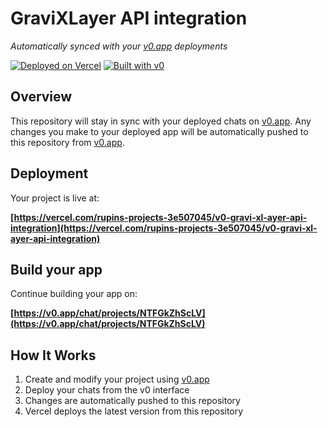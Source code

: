 # GraviXLayer API integration

*Automatically synced with your [v0.app](https://v0.app) deployments*

[![Deployed on Vercel](https://img.shields.io/badge/Deployed%20on-Vercel-black?style=for-the-badge&logo=vercel)](https://vercel.com/rupins-projects-3e507045/v0-gravi-xl-ayer-api-integration)
[![Built with v0](https://img.shields.io/badge/Built%20with-v0.app-black?style=for-the-badge)](https://v0.app/chat/projects/NTFGkZhScLV)

## Overview

This repository will stay in sync with your deployed chats on [v0.app](https://v0.app).
Any changes you make to your deployed app will be automatically pushed to this repository from [v0.app](https://v0.app).

## Deployment

Your project is live at:

**[https://vercel.com/rupins-projects-3e507045/v0-gravi-xl-ayer-api-integration](https://vercel.com/rupins-projects-3e507045/v0-gravi-xl-ayer-api-integration)**

## Build your app

Continue building your app on:

**[https://v0.app/chat/projects/NTFGkZhScLV](https://v0.app/chat/projects/NTFGkZhScLV)**

## How It Works

1. Create and modify your project using [v0.app](https://v0.app)
2. Deploy your chats from the v0 interface
3. Changes are automatically pushed to this repository
4. Vercel deploys the latest version from this repository